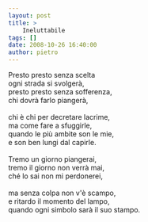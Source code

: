 ```yaml
---
layout: post
title: >
    Ineluttabile
tags: []
date: 2008-10-26 16:40:00
author: pietro
---
```

Presto presto senza scelta<br/>ogni strada si svolgerà,<br/>presto presto senza sofferenza,<br/>chi dovrà farlo piangerà,<br/><br/>chi è chi per decretare lacrime,<br/>ma come fare a sfuggirle,<br/>quando le più ambite son le mie,<br/>e son ben lungi dal capirle.<br/><br/>Tremo un giorno piangerai,<br/>tremo il giorno non verrà mai,<br/>ché lo sai non mi perdonerei,<br/><br/>ma senza colpa non v'è scampo,<br/>e ritardo il momento del lampo,<br/>quando ogni simbolo sarà il suo stampo.

